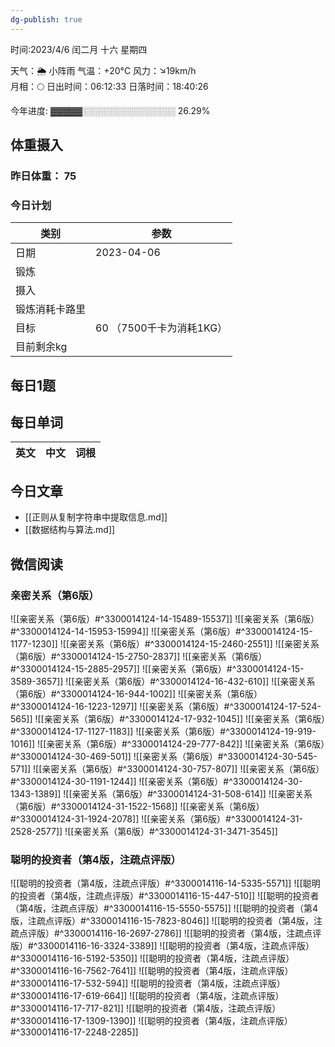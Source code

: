 ```yaml
---
dg-publish: true
---
```



时间:2023/4/6 闰二月 十六 星期四

天气：🌦   小阵雨 气温：+20°C 风力：↘19km/h  
月相：🌕 日出时间：06:12:33 日落时间：18:40:26

今年进度: ▓▓▓▓▓░░░░░░░░░░░░░░░ 26.29%

## 体重摄入

### 昨日体重： 75
### 今日计划
| 类别           | 参数                    |
| -------------- | ----------------------- |
| 日期           | 2023-04-06               |
| 锻炼           |               |
| 摄入           |  |
| 锻炼消耗卡路里 | |
| 目标           | 60      （7500千卡为消耗1KG）                |
| 目前剩余kg               |                          |



## 每日1题


## 每日单词

| 英文       | 中文       |词根|
| ---------- | ---------- | ---|


## 今日文章

- [[正则从复制字符串中提取信息.md]] 
- [[数据结构与算法.md]]

## 微信阅读

<!-- start of weread -->

### 亲密关系（第6版）
![[亲密关系（第6版）#^3300014124-14-15489-15537]]
![[亲密关系（第6版）#^3300014124-14-15953-15994]]
![[亲密关系（第6版）#^3300014124-15-1177-1230]]
![[亲密关系（第6版）#^3300014124-15-2460-2551]]
![[亲密关系（第6版）#^3300014124-15-2750-2837]]
![[亲密关系（第6版）#^3300014124-15-2885-2957]]
![[亲密关系（第6版）#^3300014124-15-3589-3657]]
![[亲密关系（第6版）#^3300014124-16-432-610]]
![[亲密关系（第6版）#^3300014124-16-944-1002]]
![[亲密关系（第6版）#^3300014124-16-1223-1297]]
![[亲密关系（第6版）#^3300014124-17-524-565]]
![[亲密关系（第6版）#^3300014124-17-932-1045]]
![[亲密关系（第6版）#^3300014124-17-1127-1183]]
![[亲密关系（第6版）#^3300014124-19-919-1016]]
![[亲密关系（第6版）#^3300014124-29-777-842]]
![[亲密关系（第6版）#^3300014124-30-469-501]]
![[亲密关系（第6版）#^3300014124-30-545-571]]
![[亲密关系（第6版）#^3300014124-30-757-807]]
![[亲密关系（第6版）#^3300014124-30-1191-1244]]
![[亲密关系（第6版）#^3300014124-30-1343-1389]]
![[亲密关系（第6版）#^3300014124-31-508-614]]
![[亲密关系（第6版）#^3300014124-31-1522-1568]]
![[亲密关系（第6版）#^3300014124-31-1924-2078]]
![[亲密关系（第6版）#^3300014124-31-2528-2577]]
![[亲密关系（第6版）#^3300014124-31-3471-3545]]

### 聪明的投资者（第4版，注疏点评版）
![[聪明的投资者（第4版，注疏点评版）#^3300014116-14-5335-5571]]
![[聪明的投资者（第4版，注疏点评版）#^3300014116-15-447-510]]
![[聪明的投资者（第4版，注疏点评版）#^3300014116-15-5550-5575]]
![[聪明的投资者（第4版，注疏点评版）#^3300014116-15-7823-8046]]
![[聪明的投资者（第4版，注疏点评版）#^3300014116-16-2697-2786]]
![[聪明的投资者（第4版，注疏点评版）#^3300014116-16-3324-3389]]
![[聪明的投资者（第4版，注疏点评版）#^3300014116-16-5192-5350]]
![[聪明的投资者（第4版，注疏点评版）#^3300014116-16-7562-7641]]
![[聪明的投资者（第4版，注疏点评版）#^3300014116-17-532-594]]
![[聪明的投资者（第4版，注疏点评版）#^3300014116-17-619-664]]
![[聪明的投资者（第4版，注疏点评版）#^3300014116-17-717-821]]
![[聪明的投资者（第4版，注疏点评版）#^3300014116-17-1309-1390]]
![[聪明的投资者（第4版，注疏点评版）#^3300014116-17-2248-2285]]

<!-- end of weread -->
